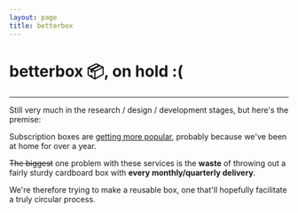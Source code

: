 ```yaml
---
layout: page
title: betterbox
---
```

<h1>
betterbox 📦, on hold :(
</h1>
<hr>

Still very much in the research / design / development stages, but here's the premise:

Subscription boxes are <a href="https://twitter.com/explodingtopics/status/1415332979610570752" target="_blank"> getting more popular</a>, probably because we've been at home for over a year. 

<del>The biggest</del> one problem with these services is the **waste** of throwing out a fairly sturdy cardboard box with **every monthly/quarterly delivery**.

We're therefore trying to make a reusable box, one that'll hopefully facilitate a truly circular process.
